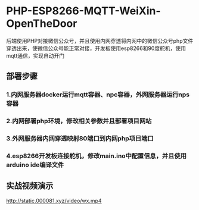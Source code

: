 # PHP-ESP8266-MQTT-WeiXin-OpenTheDoor
后端使用PHP对接微信公众号，并且使用内网穿透将内网中的微信公众号php文件穿透出来，使微信公众号能正常对接，开发板使用esp8266和90度舵机，使用mqtt通信，实现自动开门

## 部署步骤
### 1.内网服务器docker运行mqtt容器、npc容器，外网服务器运行nps容器
### 2.内网部署php环境，修改相关参数并且部署项目网站
### 3.外网服务器内网穿透映射80端口到内网php项目端口
### 4.esp8266开发板连接舵机，修改main.ino中配置信息，并且使用arduino ide编译文件

## 实战视频演示
http://static.000081.xyz/video/wx.mp4
